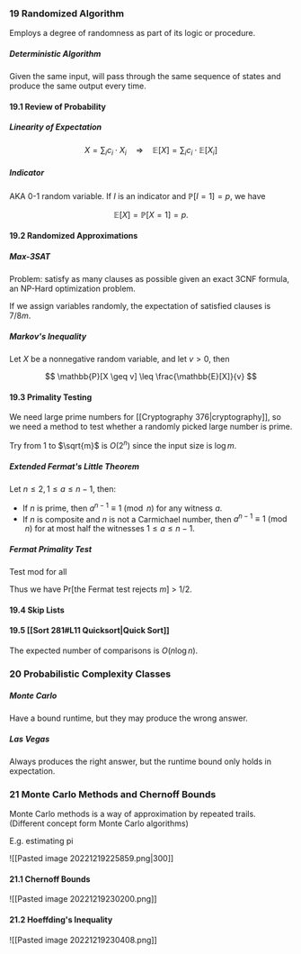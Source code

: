 ### 19 Randomized Algorithm

Employs a degree of randomness as part of its logic or procedure.

##### Deterministic Algorithm

Given the same input, will pass through the same sequence of states and produce the same output every time.

#### 19.1 Review of Probability

##### Linearity of Expectation

$$
X = \sum_i c_i \cdot X_i \quad \Rightarrow \quad
\mathbb{E}[X] = \sum_i c_i \cdot \mathbb{E}[X_i]
$$

##### Indicator

AKA 0-1 random variable. If $I$ is an indicator and $\mathbb{P}[I = 1] = p$, we have

$$
\mathbb{E}[X] = \mathbb{P}[X = 1] = p.
$$
#### 19.2 Randomized Approximations

##### Max-3SAT

Problem: satisfy as many clauses as possible given an exact 3CNF formula, an NP-Hard optimization problem.

If we assign variables randomly, the expectation of satisfied clauses is $7/8 m$.

##### Markov's Inequality

Let $X$ be a nonnegative random variable, and let $v > 0$, then

$$
\mathbb{P}[X \geq v] \leq \frac{\mathbb{E}[X]}{v}
$$

#### 19.3 Primality Testing

We need large prime numbers for [[Cryptography 376|cryptography]], so we need a method to test whether a randomly picked large number is prime.

Try from 1 to $\sqrt{m}$ is $O(2^n)$ since the input size is $\log m$.

##### Extended Fermat's Little Theorem

Let $n \leq 2, 1 \leq a \leq n - 1$, then:

* If $n$ is prime, then $a^{n-1} \equiv 1 \pmod{n}$ for any witness $a$.
* If $n$ is composite and $n$ is not a Carmichael number, then $a^{n-1}\equiv 1 \pmod{n}$ for at most half the witnesses $1 \leq a \leq n - 1$.

##### Fermat Primality Test

Test mod for all 

Thus we have Pr\[the Fermat test rejects $m$\] > 1/2.

#### 19.4 Skip Lists

#### 19.5 [[Sort 281#L11 Quicksort|Quick Sort]]

The expected number of comparisons is $O(n \log n)$.



### 20 Probabilistic Complexity Classes

##### Monte Carlo

Have a bound runtime, but they may produce the wrong answer.

##### Las Vegas

Always produces the right answer, but the runtime bound only holds in expectation.



### 21 Monte Carlo Methods and Chernoff Bounds

Monte Carlo methods is a way of approximation by repeated trails. (Different concept form Monte Carlo algorithms)

E.g. estimating pi

![[Pasted image 20221219225859.png|300]]

#### 21.1 Chernoff Bounds

![[Pasted image 20221219230200.png]]

#### 21.2 Hoeffding's Inequality

![[Pasted image 20221219230408.png]]

